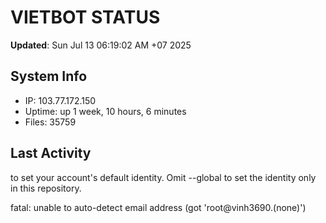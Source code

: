 # VIETBOT STATUS
**Updated**: Sun Jul 13 06:19:02 AM +07 2025

## System Info
- IP: 103.77.172.150
- Uptime: up 1 week, 10 hours, 6 minutes
- Files: 35759

## Last Activity

to set your account's default identity.
Omit --global to set the identity only in this repository.

fatal: unable to auto-detect email address (got 'root@vinh3690.(none)')
